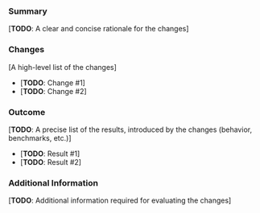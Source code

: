 ### Summary

[**TODO**: A clear and concise rationale for the changes]

### Changes

[A high-level list of the changes]

- [**TODO**: Change #1]
- [**TODO**: Change #2]

### Outcome

[**TODO**: A precise list of the results, introduced by the changes (behavior, benchmarks, etc.)]

- [**TODO**: Result #1]
- [**TODO**: Result #2]

### Additional Information

[**TODO**: Additional information required for evaluating the changes]